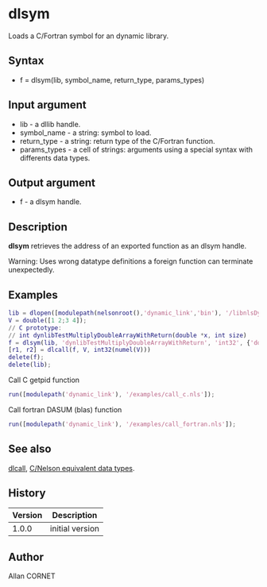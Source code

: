 

# dlsym

Loads a C/Fortran symbol for an dynamic library.

## Syntax

- f = dlsym(lib, symbol_name, return_type, params_types)

## Input argument

 - lib - a dllib handle.
 - symbol_name - a string: symbol to load.
 - return_type - a string: return type of the C/Fortran function.
 - params_types - a cell of strings: arguments using a special syntax with differents data types.

## Output argument

 - f - a dlsym handle.

## Description


  <p><b>dlsym</b> retrieves the address of an exported function as an dlsym handle.</p>
  <p>Warning: Uses wrong datatype definitions a foreign function can terminate unexpectedly.</p>


## Examples

```matlab
lib = dlopen([modulepath(nelsonroot(),'dynamic_link','bin'), '/libnlsDynamic_link', getdynlibext()]);
V = double([1 2;3 4]);
// C prototype:
// int dynlibTestMultiplyDoubleArrayWithReturn(double *x, int size)
f = dlsym(lib, 'dynlibTestMultiplyDoubleArrayWithReturn', 'int32', {'doublePtr', 'int32'});
[r1, r2] = dlcall(f, V, int32(numel(V)))
delete(f);
delete(lib);
```
Call C getpid function
```matlab
run([modulepath('dynamic_link'), '/examples/call_c.nls']);
```
Call fortran DASUM (blas) function
```matlab
run([modulepath('dynamic_link'), '/examples/call_fortran.nls']);
```

## See also

[dlcall](dlcall.md), [C/Nelson equivalent data types](C_datatype.md).
## History

|Version|Description|
|------|------|
|1.0.0|initial version|


## Author

Allan CORNET



